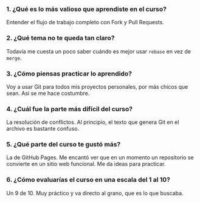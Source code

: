 ### 1. ¿Qué es lo más valioso que aprendiste en el curso?

Entender el flujo de trabajo completo con Fork y Pull Requests.

### 2. ¿Qué tema no te queda tan claro?

Todavía me cuesta un poco saber cuándo es mejor usar `rebase` en vez de `merge`.

### 3. ¿Cómo piensas practicar lo aprendido?

Voy a usar Git para todos mis proyectos personales, por más chicos que sean. Así se me hace costumbre.

### 4. ¿Cuál fue la parte más difícil del curso?

La resolución de conflictos. Al principio, el texto que genera Git en el archivo es bastante confuso.

### 5. ¿Qué parte del curso te gustó más?

La de GitHub Pages. Me encantó ver que en un momento un repositorio se convierte en un sitio web funcional. Me da ideas para practicar.

### 6. ¿Cómo evaluarías el curso en una escala del 1 al 10?

Un 9 de 10. Muy práctico y va directo al grano, que es lo que buscaba.
